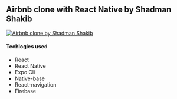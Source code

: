 ## Airbnb clone with React Native by Shadman Shakib
[![Airbnb clone by Shadman Shakib](https://img.youtube.com/vi/IsjNFnTZoRM/0.jpg)](https://youtu.be/IsjNFnTZoRM)
#### Techlogies used
- React
- React Native
- Expo Cli
- Native-base
- React-navigation
- Firebase
